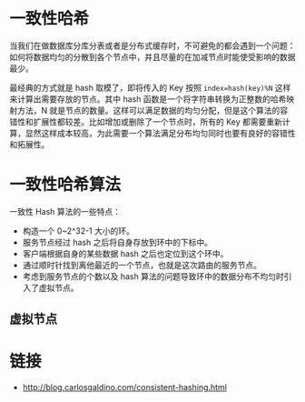 # 一致性哈希

当我们在做数据库分库分表或者是分布式缓存时，不可避免的都会遇到一个问题：如何将数据均匀的分散到各个节点中，并且尽量的在加减节点时能使受影响的数据最少。

最经典的方式就是 hash 取模了，即将传入的 Key 按照 `index=hash(key)%N` 这样来计算出需要存放的节点。其中 hash 函数是一个将字符串转换为正整数的哈希映射方法，N 就是节点的数量。这样可以满足数据的均匀分配，但是这个算法的容错性和扩展性都较差。比如增加或删除了一个节点时，所有的 Key 都需要重新计算，显然这样成本较高，为此需要一个算法满足分布均匀同时也要有良好的容错性和拓展性。

# 一致性哈希算法

一致性 Hash 算法的一些特点：

- 构造一个 0~2^32-1 大小的环。
- 服务节点经过 hash 之后将自身存放到环中的下标中。
- 客户端根据自身的某些数据 hash 之后也定位到这个环中。
- 通过顺时针找到离他最近的一个节点，也就是这次路由的服务节点。
- 考虑到服务节点的个数以及 hash 算法的问题导致环中的数据分布不均匀时引入了虚拟节点。

## 虚拟节点

# 链接

- http://blog.carlosgaldino.com/consistent-hashing.html

